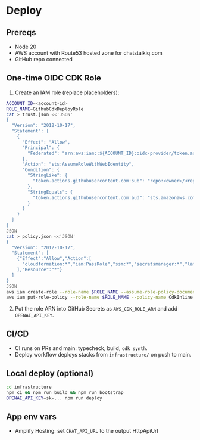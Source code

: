 # Deploy

## Prereqs
- Node 20
- AWS account with Route53 hosted zone for chatstalkiq.com
- GitHub repo connected

## One-time OIDC CDK Role
1. Create an IAM role (replace placeholders):
```bash
ACCOUNT_ID=<account-id>
ROLE_NAME=GithubCdkDeployRole
cat > trust.json <<'JSON'
{
  "Version": "2012-10-17",
  "Statement": [
    {
      "Effect": "Allow",
      "Principal": {
        "Federated": "arn:aws:iam::${ACCOUNT_ID}:oidc-provider/token.actions.githubusercontent.com"
      },
      "Action": "sts:AssumeRoleWithWebIdentity",
      "Condition": {
        "StringLike": {
          "token.actions.githubusercontent.com:sub": "repo:<owner>/<repo>:ref:refs/heads/main"
        },
        "StringEquals": {
          "token.actions.githubusercontent.com:aud": "sts.amazonaws.com"
        }
      }
    }
  ]
}
JSON
cat > policy.json <<'JSON'
{
  "Version": "2012-10-17",
  "Statement": [
    {"Effect":"Allow","Action":[
      "cloudformation:*","iam:PassRole","ssm:*","secretsmanager:*","lambda:*","apigateway:*","dynamodb:*","s3:*","route53:*","acm:*","events:*"
    ],"Resource":"*"}
  ]
}
JSON
aws iam create-role --role-name $ROLE_NAME --assume-role-policy-document file://trust.json
aws iam put-role-policy --role-name $ROLE_NAME --policy-name CdkInline --policy-document file://policy.json
```
2. Put the role ARN into GitHub Secrets as `AWS_CDK_ROLE_ARN` and add `OPENAI_API_KEY`.

## CI/CD
- CI runs on PRs and main: typecheck, build, `cdk synth`.
- Deploy workflow deploys stacks from `infrastructure/` on push to main.

## Local deploy (optional)
```bash
cd infrastructure
npm ci && npm run build && npm run bootstrap
OPENAI_API_KEY=sk-... npm run deploy
```

## App env vars
- Amplify Hosting: set `CHAT_API_URL` to the output HttpApiUrl

